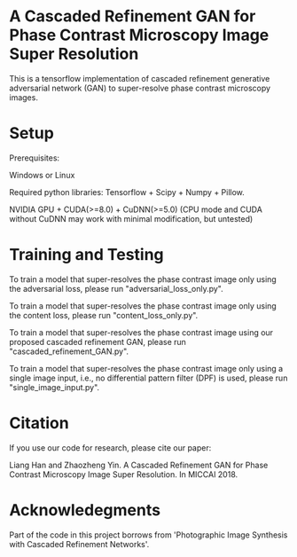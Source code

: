 # A Cascaded Refinement GAN for Phase Contrast Microscopy Image Super Resolution

This is a tensorflow implementation of cascaded refinement generative adversarial network (GAN) to super-resolve phase contrast microscopy images.



# Setup

Prerequisites:

Windows or Linux

Required python libraries: Tensorflow + Scipy + Numpy + Pillow.

NVIDIA GPU + CUDA(>=8.0) + CuDNN(>=5.0) (CPU mode and CUDA without CuDNN may work with minimal modification, but untested)

# Training and Testing

To train a model that super-resolves the phase contrast image only using the adversarial loss, please run "adversarial_loss_only.py".

To train a model that super-resolves the phase contrast image only using the content loss, please run "content_loss_only.py".

To train a model that super-resolves the phase contrast image using our proposed cascaded refinement GAN, please run "cascaded_refinement_GAN.py".

To train a model that super-resolves the phase contrast image only using a single image input, i.e., no differential pattern filter (DPF) is used, please run "single_image_input.py".

# Citation

If you use our code for research, please cite our paper:

Liang Han and Zhaozheng Yin. A Cascaded Refinement GAN for Phase Contrast Microscopy Image Super Resolution. In MICCAI 2018.

# Acknowledegments

Part of the code in this project borrows from 'Photographic Image Synthesis with Cascaded Refinement Networks'.
